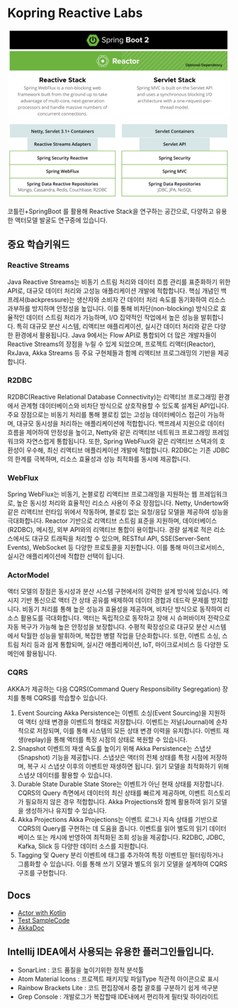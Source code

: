 # Kopring Reactive Labs

![](./Docs/springboot-reactive.png)

코틀린+SpringBoot 를 활용해 Reactive Stack을 연구하는 공간으로, 다양하고 유용한 액터모델 발굴도 연구중에 있습니다.

## 중요 학습키워드

### Reactive Streams

Java Reactive Streams는 비동기 스트림 처리와 데이터 흐름 관리를 표준화하기 위한 API로, 대규모 데이터 처리와 고성능 애플리케이션 개발에 적합합니다. 핵심 개념인 백프레셔(backpressure)는 생산자와 소비자 간 데이터 처리 속도를 동기화하여 리소스 과부하를 방지하며 안정성을 높입니다. 이를 통해 비차단(non-blocking) 방식으로 효율적인 데이터 스트림 처리가 가능하며, I/O 집약적인 작업에서 높은 성능을 발휘합니다. 특히 대규모 분산 시스템, 리액티브 애플리케이션, 실시간 데이터 처리와 같은 다양한 환경에서 활용됩니다. Java 9에서는 Flow API로 통합되어 더 많은 개발자들이 Reactive Streams의 장점을 누릴 수 있게 되었으며, 프로젝트 리액터(Reactor), RxJava, Akka Streams 등 주요 구현체들과 함께 리액티브 프로그래밍의 기반을 제공합니다.


### R2DBC

R2DBC(Reactive Relational Database Connectivity)는 리액티브 프로그래밍 환경에서 관계형 데이터베이스와 비차단 방식으로 상호작용할 수 있도록 설계된 API입니다. 주요 장점으로는 비동기 처리를 통해 블로킹 없는 고성능 데이터베이스 접근이 가능하며, 대규모 동시성을 처리하는 애플리케이션에 적합합니다. 백프레셔 지원으로 데이터 흐름을 제어하여 안정성을 높이고, Netty와 같은 리액티브 네트워크 프로그래밍 프레임워크와 자연스럽게 통합됩니다. 또한, Spring WebFlux와 같은 리액티브 스택과의 호환성이 우수해, 최신 리액티브 애플리케이션 개발에 적합합니다. R2DBC는 기존 JDBC의 한계를 극복하며, 리소스 효율성과 성능 최적화를 동시에 제공합니다.


### WebFlux

Spring WebFlux는 비동기, 논블로킹 리액티브 프로그래밍을 지원하는 웹 프레임워크로, 높은 동시성 처리와 효율적인 리소스 사용이 주요 장점입니다. Netty, Undertow와 같은 리액티브 런타임 위에서 작동하며, 블로킹 없는 요청/응답 모델을 제공하여 성능을 극대화합니다. Reactor 기반으로 리액티브 스트림 표준을 지원하며, 데이터베이스(R2DBC), 메시징, 외부 API와의 리액티브 통합이 용이합니다. 경량 설계로 적은 리소스에서도 대규모 트래픽을 처리할 수 있으며, RESTful API, SSE(Server-Sent Events), WebSocket 등 다양한 프로토콜을 지원합니다. 이를 통해 마이크로서비스, 실시간 애플리케이션에 적합한 선택이 됩니다.

### ActorModel


액터 모델의 장점은 동시성과 분산 시스템 구현에서의 강력한 설계 방식에 있습니다. 메시지 기반 통신으로 액터 간 상태 공유를 배제하여 데이터 경합과 데드락 문제를 방지합니다. 비동기 처리를 통해 높은 성능과 효율성을 제공하며, 비차단 방식으로 동작하여 리소스 활용도를 극대화합니다. 액터는 독립적으로 동작하고 장애 시 슈퍼바이저 전략으로 자동 복구가 가능해 높은 안정성을 보장합니다. 수평적 확장성으로 대규모 분산 시스템에서 탁월한 성능을 발휘하며, 복잡한 병렬 작업을 단순화합니다. 또한, 이벤트 소싱, 스트림 처리 등과 쉽게 통합되며, 실시간 애플리케이션, IoT, 마이크로서비스 등 다양한 도메인에 활용됩니다.

### CQRS
AKKA가 제공하는 다음 CQRS(Command Query Responsibility Segregation) 장치를 통해
CQRS를 학습할수 있습니다.

1. Event Sourcing
   Akka Persistence는 이벤트 소싱(Event Sourcing)을 지원하여 액터 상태 변경을 이벤트의 형태로 저장합니다.
   이벤트는 저널(Journal)에 순차적으로 저장되며, 이를 통해 시스템의 모든 상태 변경 이력을 유지합니다.
   이벤트 재생(replay)을 통해 액터를 특정 시점의 상태로 복원할 수 있습니다.
2. Snapshot
   이벤트의 재생 속도를 높이기 위해 Akka Persistence는 스냅샷(Snapshot) 기능을 제공합니다.
   스냅샷은 액터의 전체 상태를 특정 시점에 저장하며, 복구 시 스냅샷 이후의 이벤트만 재생하면 됩니다.
   읽기 모델을 최적화하기 위해 스냅샷 데이터를 활용할 수 있습니다.
3. Durable State
   Durable State Store는 이벤트가 아닌 현재 상태를 저장합니다.
   CQRS의 Query 측면에서 데이터의 최신 상태를 빠르게 제공하며, 이벤트 히스토리가 필요하지 않은 경우 적합합니다.
   Akka Projections와 함께 활용하여 읽기 모델을 생성하거나 유지할 수 있습니다.
4. Akka Projections
   Akka Projections는 이벤트 로그나 지속 상태를 기반으로 CQRS의 Query를 구현하는 데 도움을 줍니다.
   이벤트를 읽어 별도의 읽기 데이터베이스 또는 캐시에 반영하여 최적화된 조회 성능을 제공합니다.
   R2DBC, JDBC, Kafka, Slick 등 다양한 데이터 소스를 지원합니다.
5. Tagging 및 Query 분리
   이벤트에 태그를 추가하여 특정 이벤트만 필터링하거나 그룹화할 수 있습니다.
   이를 통해 쓰기 모델과 별도의 읽기 모델을 설계하여 CQRS 구조를 구현합니다.

   
## Docs
- [Actor with Kotlin](https://wiki.webnori.com/display/AKKA/AKKA.Kotlin)
- [Test SampleCode](KotlinBootReactiveLabs/src/test/kotlin/org/example/kotlinbootreactivelabs/actor/readme.md)
- [AkkaDoc](https://doc.akka.io/libraries/akka-core/2.6/index.html)

## Intellij IDEA에서 사용되는 유용한 플러그인들입니다.
- SonarLint : 코드 품질을 높이기위한 정적 분석툴
- Atom Material Icons : 프로젝트 패키지및 파일Type 직관적 아이콘으로 표시
- Rainbow Brackets Lite : 코드 편집장에서 중첩 괄호를 구분하기 쉽게 색구분
- Grep Console : 개발로그가 복잡할때 IDE내에서 편리하게 필터및 하이라이트
